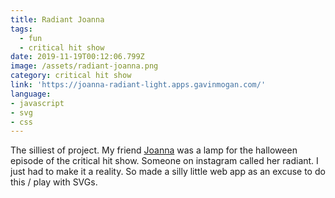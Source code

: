 ```yaml
---
title: Radiant Joanna
tags:
  - fun
  - critical hit show
date: 2019-11-19T00:12:06.799Z
image: /assets/radiant-joanna.png
category: critical hit show
link: 'https://joanna-radiant-light.apps.gavinmogan.com/'
language:
- javascript
- svg
- css
---
```

The silliest of project. My friend [Joanna](https://twitter.com/mightyjoanna/) was a lamp for the halloween episode of the critical hit show. Someone on instagram called her radiant. I just had to make it a reality. So made a silly little web app as an excuse to do this / play with SVGs.
